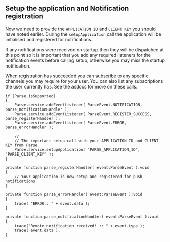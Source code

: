 
## Setup the application and Notification registration

Now we need to provide the `APPLICATION ID` and `CLIENT KEY` you should have noted eariler. 
During the `setupApplication` call the application will be initialised and registered for notifications.

If any notifications were received on startup then they will be dispatched at this 
point so it is important that you add any required listeners for the notification 
events before calling setup, otherwise you may miss the startup notification.

When registration has succeeded you can subscribe to any specific channels you may 
require for your user. You can also list any subscriptions the user currently has. 
See the asdocs for more on these calls.


```as3
if (Parse.isSupported)
{
	Parse.service.addEventListener( ParseEvent.NOTIFICATION, parse_notificationHandler );
	Parse.service.addEventListener( ParseEvent.REGISTER_SUCCESS, parse_registerHandler );
	Parse.service.addEventListener( ParseEvent.ERROR, parse_errorHandler );
	
	// 
	// The important setup call with your APPLICATION ID and CLIENT KEY from Parse
	Parse.service.setupApplication( "PARSE_APPLICATION_ID", "PARSE_CLIENT_KEY" );
}
```

```as3
private function parse_registerHandler( event:ParseEvent ):void
{
	// Your application is now setup and registered for push notifications
}

private function parse_errorHandler( event:ParseEvent ):void
{
	trace( "ERROR:: " + event.data );
}

private function parse_notificationHandler( event:ParseEvent ):void
{
	trace("Remote notification received! :: " + event.type );
	trace( event.data );
}
```
